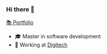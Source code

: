 ### Hi there 👋

[📚 Portfolio](https://romainneup.github.io/)

- 🎓 Master in software development
- 🔭 Working at [Digitech](https://equativ.com)
